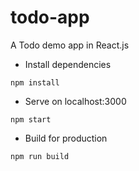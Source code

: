 # todo-app

A Todo demo app in React.js

- Install dependencies

`npm install`

- Serve on localhost:3000

`npm start`

- Build for production

`npm run build`
